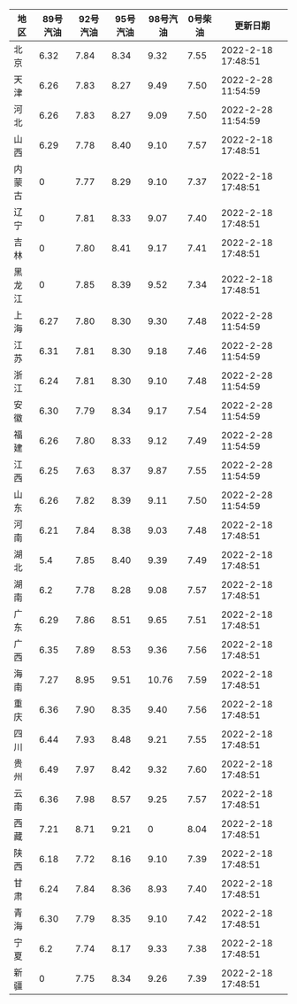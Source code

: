| 地区 | 89号汽油 | 92号汽油 | 95号汽油 | 98号汽油 | 0号柴油 | 更新日期 |
| --- | --- | --- | --- | --- | --- | --- |
| 北京 | 6.32 | 7.84 | 8.34 | 9.32 | 7.55 | 2022-2-18 17:48:51 |
| 天津 | 6.26 | 7.83 | 8.27 | 9.49 | 7.50 | 2022-2-28 11:54:59 |
| 河北 | 6.26 | 7.83 | 8.27 | 9.09 | 7.50 | 2022-2-28 11:54:59 |
| 山西 | 6.29 | 7.78 | 8.40 | 9.10 | 7.57 | 2022-2-18 17:48:51 |
| 内蒙古 | 0 | 7.77 | 8.29 | 9.10 | 7.37 | 2022-2-18 17:48:51 |
| 辽宁 | 0 | 7.81 | 8.33 | 9.07 | 7.40 | 2022-2-18 17:48:51 |
| 吉林 | 0 | 7.80 | 8.41 | 9.17 | 7.41 | 2022-2-18 17:48:51 |
| 黑龙江 | 0 | 7.85 | 8.39 | 9.52 | 7.34 | 2022-2-18 17:48:51 |
| 上海 | 6.27 | 7.80 | 8.30 | 9.30 | 7.48 | 2022-2-28 11:54:59 |
| 江苏 | 6.31 | 7.81 | 8.30 | 9.18 | 7.46 | 2022-2-28 11:54:59 |
| 浙江 | 6.24 | 7.81 | 8.30 | 9.10 | 7.48 | 2022-2-28 11:54:59 |
| 安徽 | 6.30 | 7.79 | 8.34 | 9.17 | 7.54 | 2022-2-28 11:54:59 |
| 福建 | 6.26 | 7.80 | 8.33 | 9.12 | 7.49 | 2022-2-28 11:54:59 |
| 江西 | 6.25 | 7.63 | 8.37 | 9.87 | 7.55 | 2022-2-28 11:54:59 |
| 山东 | 6.26 | 7.82 | 8.39 | 9.11 | 7.50 | 2022-2-28 11:54:59 |
| 河南 | 6.21 | 7.84 | 8.38 | 9.03 | 7.48 | 2022-2-18 17:48:51 |
| 湖北 | 5.4 | 7.85 | 8.40 | 9.39 | 7.49 | 2022-2-18 17:48:51 |
| 湖南 | 6.2 | 7.78 | 8.28 | 9.08 | 7.57 | 2022-2-18 17:48:51 |
| 广东 | 6.29 | 7.86 | 8.51 | 9.65 | 7.51 | 2022-2-18 17:48:51 |
| 广西 | 6.35 | 7.89 | 8.53 | 9.36 | 7.56 | 2022-2-18 17:48:51 |
| 海南 | 7.27 | 8.95 | 9.51 | 10.76 | 7.59 | 2022-2-18 17:48:51 |
| 重庆 | 6.36 | 7.90 | 8.35 | 9.40 | 7.56 | 2022-2-18 17:48:51 |
| 四川 | 6.44  | 7.93 | 8.48 | 9.21 | 7.55 | 2022-2-18 17:48:51 |
| 贵州 | 6.49 | 7.97 | 8.42 | 9.32 | 7.60 | 2022-2-18 17:48:51 |
| 云南 | 6.36  | 7.98 | 8.57 | 9.25 | 7.57 | 2022-2-18 17:48:51 |
| 西藏 | 7.21 | 8.71 | 9.21 | 0 | 8.04 | 2022-2-18 17:48:51 |
| 陕西 | 6.18 | 7.72 | 8.16 | 9.10 | 7.39 | 2022-2-18 17:48:51 |
| 甘肃 | 6.24 | 7.84 | 8.36 | 8.93 | 7.40 | 2022-2-18 17:48:51 |
| 青海 | 6.30 | 7.79 | 8.35 | 9.10 | 7.42 | 2022-2-18 17:48:51 |
| 宁夏 | 6.2 | 7.74 | 8.17 | 9.33 | 7.38 | 2022-2-18 17:48:51 |
| 新疆 | 0 | 7.75 | 8.34 | 9.26 | 7.39 | 2022-2-18 17:48:51 |
